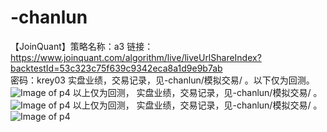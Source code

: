 # -chanlun 
 【JoinQuant】策略名称：a3 链接：https://www.joinquant.com/algorithm/live/liveUrlShareIndex?backtestId=53c323c75f639c9342eca8a1d9e9b7ab  
密码：krey03
实盘业绩，交易记录，见-chanlun/模拟交易/ 。以下仅为回测。
![Image of p4](https://github.com/tomcat123a/-chanlun/blob/master/zoushileixing/2017_01.png)
以上仅为回测，
 实盘业绩，交易记录，见-chanlun/模拟交易/ 。
![Image of p4](https://github.com/tomcat123a/-chanlun/blob/master/zoushileixing/2017_01.png)
以上仅为回测，
 实盘业绩，交易记录，见-chanlun/模拟交易/ 。
![Image of p4](https://github.com/tomcat123a/-chanlun/blob/master/zoushileixing/2010_08.png)

